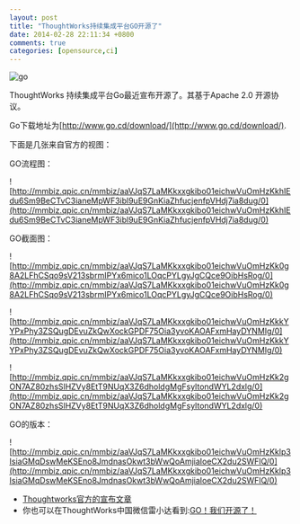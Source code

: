 ```yaml
---
layout: post
title: "ThoughtWorks持续集成平台GO开源了"
date: 2014-02-28 22:11:34 +0800
comments: true
categories: [opensource,ci]
---
```

![go](http://mmbiz.qpic.cn/mmbiz/aaVJqS7LaMKkxxgkibo01eichwVuOmHzKk1lR8OseSHNcsAhWTlYia2Ld59ibrwIjwibliaI2ZkghyDhjIibhyl1sqNfA/0)

ThoughtWorks 持续集成平台Go最近宣布开源了。其基于Apache 2.0 开源协议。

Go下载地址为[http://www.go.cd/download/](http://www.go.cd/download/).

下面是几张来自官方的视图：

GO流程图：

![http://mmbiz.qpic.cn/mmbiz/aaVJqS7LaMKkxxgkibo01eichwVuOmHzKkhIEdu6Sm9BeCTvC3ianeMpWF3ibl9uE9GnKiaZhfucjenfpVHdj7ia8dug/0](http://mmbiz.qpic.cn/mmbiz/aaVJqS7LaMKkxxgkibo01eichwVuOmHzKkhIEdu6Sm9BeCTvC3ianeMpWF3ibl9uE9GnKiaZhfucjenfpVHdj7ia8dug/0)

GO截面图：

![http://mmbiz.qpic.cn/mmbiz/aaVJqS7LaMKkxxgkibo01eichwVuOmHzKk0g8A2LFhCSqo9sV213sbrmIPYx6mico1LOqcPYLgyJgCQce9OibHsRog/0](http://mmbiz.qpic.cn/mmbiz/aaVJqS7LaMKkxxgkibo01eichwVuOmHzKk0g8A2LFhCSqo9sV213sbrmIPYx6mico1LOqcPYLgyJgCQce9OibHsRog/0)

![http://mmbiz.qpic.cn/mmbiz/aaVJqS7LaMKkxxgkibo01eichwVuOmHzKkkYYPxPhy3ZSQugDEvuZkQwXockGPDF75Oia3yvoKAOAFxmHayDYNMIg/0](http://mmbiz.qpic.cn/mmbiz/aaVJqS7LaMKkxxgkibo01eichwVuOmHzKkkYYPxPhy3ZSQugDEvuZkQwXockGPDF75Oia3yvoKAOAFxmHayDYNMIg/0)

![http://mmbiz.qpic.cn/mmbiz/aaVJqS7LaMKkxxgkibo01eichwVuOmHzKk2gON7AZ80zhsSlHZVy8EtT9NUqX3Z6dholdgMgFsyltondWYL2dxlg/0](http://mmbiz.qpic.cn/mmbiz/aaVJqS7LaMKkxxgkibo01eichwVuOmHzKk2gON7AZ80zhsSlHZVy8EtT9NUqX3Z6dholdgMgFsyltondWYL2dxlg/0)

GO的版本：

![http://mmbiz.qpic.cn/mmbiz/aaVJqS7LaMKkxxgkibo01eichwVuOmHzKklp3IsiaGMqDswMeKSEno8JmdnasOkwt3bWwQoAmjiaIoeCX2du2SWFlQ/0](http://mmbiz.qpic.cn/mmbiz/aaVJqS7LaMKkxxgkibo01eichwVuOmHzKklp3IsiaGMqDswMeKSEno8JmdnasOkwt3bWwQoAmjiaIoeCX2du2SWFlQ/0)

 *   [Thoughtworks官方的宣布文章](http://www.thoughtworks.com/cn/news/go-continuous-delivery-now-available-as-free-open-source#rd?sukey=910132d0e6ac3190d1e520e951a74f6cec37de934f95c61f6c7069ae1e806ed7d1df5175970e3f6b8a2057979d44cc7c)
*    你也可以在ThoughtWorks中国微信雷小达看到:[GO！我们开源了！](http://mp.weixin.qq.com/s?__biz=MjM5MjY3OTgwMA==&mid=200062098&idx=1&sn=25198a84122904cd113ef010637d27ed&uin=MjA0MjY0NDk0MA%3D%3D)
